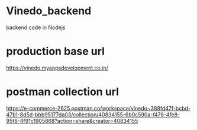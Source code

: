 # Vinedo_backend
backend code in Nodejs

# production base url
https://vinedo.myappsdevelopment.co.in/

# postman collection url 
https://e-commerce-2625.postman.co/workspace/vinedo~388fd47f-bcbd-47b1-8d5d-bbb95177da03/collection/40834155-6b0c590a-f476-4fe8-95f6-4f91c1905868?action=share&creator=40834155